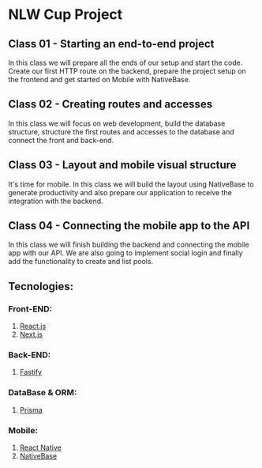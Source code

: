 # NLW Cup Project

## **Class 01 - Starting an end-to-end project**

In this class we will prepare all the ends of our setup and start the code. Create our first HTTP route on the backend, prepare the project setup on the frontend and get started on Mobile with NativeBase.

## **Class 02 - Creating routes and accesses**

In this class we will focus on web development, build the database structure, structure the first routes and accesses to the database and connect the front and back-end.

## **Class 03 - Layout and mobile visual structure**

It's time for mobile. In this class we will build the layout using NativeBase to generate productivity and also prepare our application to receive the integration with the backend.

## **Class 04 - Connecting the mobile app to the API**

In this class we will finish building the backend and connecting the mobile app with our API. We are also going to implement social login and finally add the functionality to create and list pools.

## Tecnologies:

### Front-END:

1. [React.js](https://reactjs.org/)
2. [Next.js](https://nextjs.org/)

### Back-END:

1. [Fastify](https://www.fastify.io/)

### DataBase & ORM:

1. [Prisma](https://www.prisma.io/)

### Mobile:

1. [React Native](https://reactnative.dev/)
2. [NativeBase](https://docs.nativebase.io/?utm_source=HomePage&utm_medium=header&utm_campaign=NativeBase_3)
